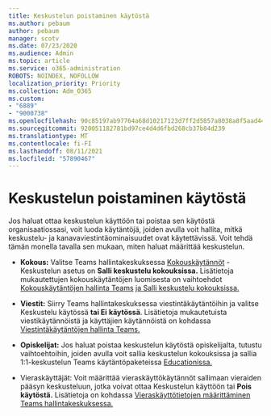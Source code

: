 ```yaml
---
title: Keskustelun poistaminen käytöstä
ms.author: pebaum
author: pebaum
manager: scotv
ms.date: 07/23/2020
ms.audience: Admin
ms.topic: article
ms.service: o365-administration
ROBOTS: NOINDEX, NOFOLLOW
localization_priority: Priority
ms.collection: Adm_O365
ms.custom:
- "6889"
- "9000738"
ms.openlocfilehash: 90c85197ab97764a68d10217123d7ff2d5857a8038a8f5aad44c0992063e4ef8
ms.sourcegitcommit: 920051182781bd97ce4d4d6fbd268cb37b84d239
ms.translationtype: MT
ms.contentlocale: fi-FI
ms.lasthandoff: 08/11/2021
ms.locfileid: "57890467"
---
```

# <a name="disable-chat"></a>Keskustelun poistaminen käytöstä

Jos haluat ottaa keskustelun käyttöön tai poistaa sen käytöstä organisaatiossasi, voit luoda käytäntöjä, joiden avulla voit hallita, mitkä keskustelu- ja kanavaviestintäominaisuudet ovat käytettävissä. Voit tehdä tämän monella tavalla sen mukaan, miten haluat määrittää keskustelun.

- **Kokous:** Valitse Teams hallintakeskuksessa [Kokouskäytännöt](https://admin.teams.microsoft.com/) - Keskustelun asetus on **Salli keskustelu kokouksissa.** Lisätietoja mukautettujen kokouskäytäntöjen luomisesta on vaihtoehdot [Kokouskäytäntöjen hallinta Teams](https://docs.microsoft.com/microsoftteams/meeting-policies-in-teams) [ja Salli keskustelu kokouksissa.](https://docs.microsoft.com/microsoftteams/meeting-policies-in-teams#allow-chat-in-meetings)

- **Viestit:** Siirry Teams hallintakeskuksessa viestintäkäytäntöihin [](https://admin.teams.microsoft.com/)ja valitse Keskustelu käytössä **tai Ei** **käytössä**. Lisätietoja mukautetuista viestikäytännöistä ja käyttäjien käytännöistä on kohdassa [Viestintäkäytäntöjen hallinta Teams.](https://docs.microsoft.com/microsoftteams/messaging-policies-in-teams)

- **Opiskelijat:** Jos haluat poistaa keskustelun käytöstä opiskelijalta, tutustu vaihtoehtoihin, joiden avulla voit sallia keskustelun kokouksissa ja sallia 1:1-keskustelun Teams käytäntöpaketeissa [Educationissa.](https://docs.microsoft.com/microsoftteams/policy-packages-edu)

- Vieraskäyttäjät: Voit määrittää vieraskäyttökäytännöt sallimaan vieraiden pääsyn keskusteluun, jotka voivat ottaa Keskustelun käyttöön tai **Pois** **käytöstä.** Lisätietoja on kohdassa [Vieraskäyttötietojen määrittäminen Teams hallintakeskuksessa.](https://docs.microsoft.com/microsoftteams/set-up-guests#configure-guest-access-in-the-teams-admin-center)




